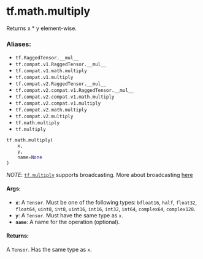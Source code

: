<div itemscope itemtype="http://developers.google.com/ReferenceObject">
<meta itemprop="name" content="tf.math.multiply" />
<meta itemprop="path" content="Stable" />
</div>

# tf.math.multiply

Returns x * y element-wise.

### Aliases:

* `tf.RaggedTensor.__mul__`
* `tf.compat.v1.RaggedTensor.__mul__`
* `tf.compat.v1.math.multiply`
* `tf.compat.v1.multiply`
* `tf.compat.v2.RaggedTensor.__mul__`
* `tf.compat.v2.compat.v1.RaggedTensor.__mul__`
* `tf.compat.v2.compat.v1.math.multiply`
* `tf.compat.v2.compat.v1.multiply`
* `tf.compat.v2.math.multiply`
* `tf.compat.v2.multiply`
* `tf.math.multiply`
* `tf.multiply`

``` python
tf.math.multiply(
    x,
    y,
    name=None
)
```

<!-- Placeholder for "Used in" -->

*NOTE*: <a href="../../tf/math/multiply.md"><code>tf.multiply</code></a> supports broadcasting. More about broadcasting
[here](http://docs.scipy.org/doc/numpy/user/basics.broadcasting.html)

#### Args:


* <b>`x`</b>: A `Tensor`. Must be one of the following types: `bfloat16`, `half`, `float32`, `float64`, `uint8`, `int8`, `uint16`, `int16`, `int32`, `int64`, `complex64`, `complex128`.
* <b>`y`</b>: A `Tensor`. Must have the same type as `x`.
* <b>`name`</b>: A name for the operation (optional).


#### Returns:

A `Tensor`. Has the same type as `x`.
